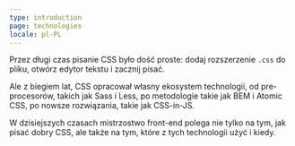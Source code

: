 ```yaml
---
type: introduction
page: technologies
locale: pl-PL
---
```


Przez długi czas pisanie CSS było dość proste: dodaj rozszerzenie `.css` do pliku, otwórz edytor tekstu i zacznij pisać.

Ale z biegiem lat, CSS opracował własny ekosystem technologii, od pre-procesorów, takich jak Sass i Less, po metodologie takie jak BEM i Atomic CSS, po nowsze rozwiązania, takie jak CSS-in-JS.

W dzisiejszych czasach mistrzostwo front-end polega nie tylko na tym, jak pisać dobry CSS, ale także na tym, które z tych technologii użyć i kiedy.
